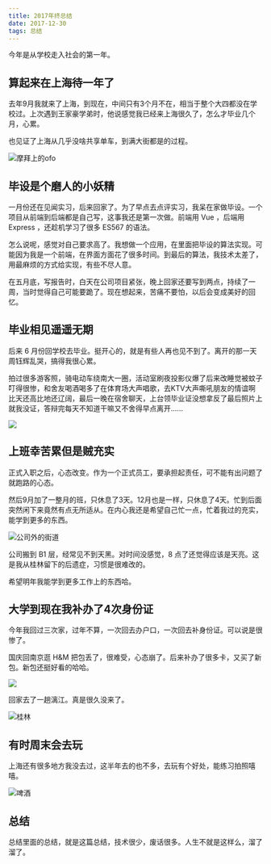 ```yaml
---
title: 2017年终总结
date: 2017-12-30
tags: 总结
---
```


今年是从学校走入社会的第一年。

<!--more-->

## 算起来在上海待一年了
去年9月我就来了上海，到现在，中间只有3个月不在，相当于整个大四都没在学校过。上次遇到王家豪学弟时，他说感觉我已经来上海很久了，怎么才毕业几个月，心累。

也见证了上海从几乎没啥共享单车，到满大街都是的过程。

![摩拜上的ofo](http://7xn2lr.com1.z0.glb.clouddn.com/IMG_20170703_095626_Bokeh.jpg?imageView2/2/w/1200/h/800/q/75|watermark/2/text/QEZlbmc=/font/5b6u6L2v6ZuF6buR/fontsize/520/fill/I0ZGRkZGRg==/dissolve/77/gravity/SouthEast/dx/10/dy/10|imageslim)

## 毕设是个磨人的小妖精

一月份还在见闻实习，后来回家了。为了早点去点评实习，我呆在家做毕设。一个项目从前端到后端都是自己写，这事我还是第一次做。前端用 Vue ，后端用 Express ，还趁机学习了很多 ES567 的语法。

怎么说呢，感觉对自己要求高了。我想做一个应用，在里面把毕设的算法实现。可能因为我是一个前端，在界面方面花了很多时间。到最后的算法，我技术太差了，用最麻烦的方式给实现，有些不尽人意。

在五月底，写报告时，白天在公司项目紧张，晚上回家还要写到两点，持续了一周，当时觉得自己可能要跪了。现在想起来，苦痛不要怕，以后会变成美好的回忆。
## 毕业相见遥遥无期

后来 6 月份回学校去毕业。挺开心的，就是有些人再也见不到了。离开的那一天周钰辉乱哭，搞得我很心累。

拍过很多游客照，骑电动车绕南大一圈，活动室刷夜投影仪爆了后来改睡觉被蚊子叮得很惨，和舍友喝酒喝多了在体育场大声唱歌，去KTV大声嘶吼朋友的情谊啊比天还高比地还辽阔，最后一晚在宿舍聊天，上台领毕业证没想拿反了最后照片上就我没证，答辩完每天不知道干嘛又不舍得早点离开......

![](http://7xn2lr.com1.z0.glb.clouddn.com/IMG_2749_01.jpg?imageView2/2/w/1200/h/800/q/75|watermark/2/text/QEZlbmc=/font/5b6u6L2v6ZuF6buR/fontsize/520/fill/I0ZGRkZGRg==/dissolve/77/gravity/SouthEast/dx/10/dy/10|imageslim)

## 上班幸苦累但是贼充实

正式入职之后，心态改变。作为一个正式员工，要承担起责任，可不能有出问题了就跑路的心态。

然后9月加了一整月的班，只休息了3天。12月也是一样，只休息了4天。忙到后面突然闲下来竟然有点无所适从。在内心我还是希望自己忙一点，忙着我过的充实，能学到更多的东西。

![公司外的街道](http://7xn2lr.com1.z0.glb.clouddn.com/2017_1222_04520300.jpg?imageView2/2/w/1200/h/800/q/75|watermark/2/text/QEZlbmc=/font/5b6u6L2v6ZuF6buR/fontsize/520/fill/I0ZGRkZGRg==/dissolve/77/gravity/SouthEast/dx/10/dy/10|imageslim)

公司搬到 B1 层，经常见不到天黑。对时间没感觉，8 点了还觉得应该是天亮。这是我从桂林留下的后遗症，习惯是很难改的。

希望明年我能学到更多工作上的东西哈。

## 大学到现在我补办了4次身份证
今年我回过三次家，过年不算，一次回去办户口，一次回去补身份证。可以说是很惨了。

国庆回南京逛 H&M 把包丢了，很难受，心态崩了。后来补办了很多卡，又买了新包。新包还挺好看的哈哈。

![](http://7xn2lr.com1.z0.glb.clouddn.com/camera/DSCF2108.JPG?imageView2/2/w/1200/h/800/q/75|watermark/2/text/QEZlbmc=/font/5b6u6L2v6ZuF6buR/fontsize/520/fill/I0ZGRkZGRg==/dissolve/77/gravity/SouthEast/dx/10/dy/10|imageslim)

回家去了一趟漓江。真是很久没来了。

![桂林](http://7xn2lr.com1.z0.glb.clouddn.com/IMG_20171014_153851.jpg?imageView2/2/w/1200/h/800/q/75|watermark/2/text/QEZlbmc=/font/5b6u6L2v6ZuF6buR/fontsize/520/fill/I0ZGRkZGRg==/dissolve/77/gravity/SouthEast/dx/10/dy/10|imageslim)

## 有时周末会去玩

上海还有很多地方我没去过，这半年去的也不多，去玩有个好处，能练习拍照嘻嘻。

![啤酒](http://7xn2lr.com1.z0.glb.clouddn.com/IMG_20170702_151400_01_01.jpg?imageView2/2/w/1200/h/800/q/75|watermark/2/text/QEZlbmc=/font/5b6u6L2v6ZuF6buR/fontsize/520/fill/I0ZGRkZGRg==/dissolve/77/gravity/SouthEast/dx/10/dy/10|imageslim)

## 总结
总结里面的总结，就是这篇总结，技术很少，废话很多。人生不就是这样么，溜了溜了。


